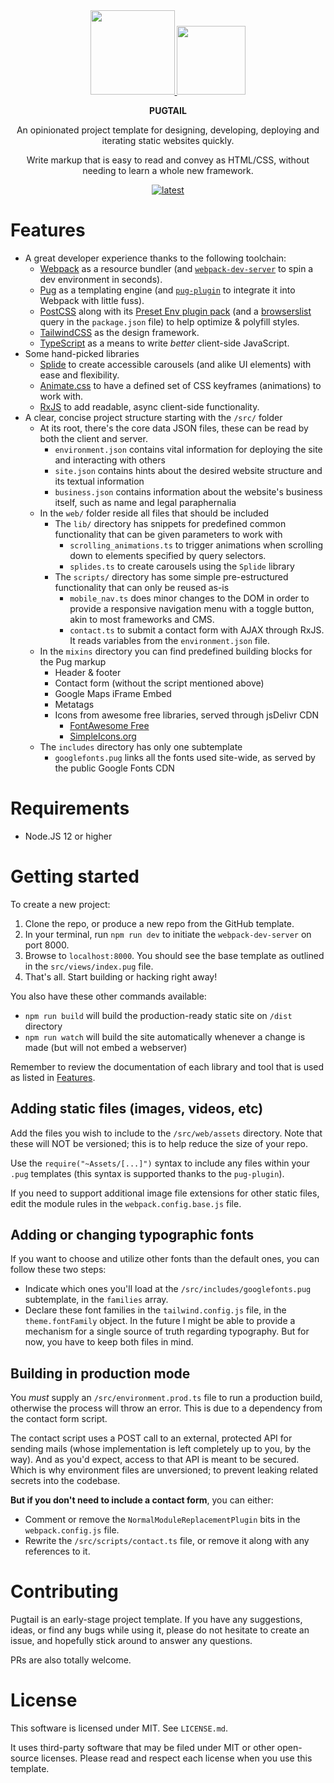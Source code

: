 <div align="center">
  <div>
    <a href="https://pugjs.org">
      <img src="https://cdn.rawgit.com/pugjs/pug-logo/eec436cee8fd9d1726d7839cbe99d1f694692c0c/SVG/pug-final-logo-_-colour-128.svg"
      height="135">
    </a>
    <a href="https://tailwindcss.com">
      <img src="https://tailwindcss.com/_next/static/media/tailwindcss-mark.79614a5f61617ba49a0891494521226b.svg"
      height="110">
    </a>
  </div>

  **PUGTAIL**

  An opinionated project template for designing, developing, deploying and iterating static websites quickly.

  Write markup that is easy to read and convey as HTML/CSS, without needing to learn a whole new framework.

  [![latest](https://img.shields.io/github/v/tag/bglamadrid/pugtail?label=latest)](https://github.com/bglamadrid/pugtail/tags)
</div>

# Features

- A great developer experience thanks to the following toolchain:
  - [Webpack](https://webpack.js.org) as a resource bundler (and [`webpack-dev-server`](https://github.com/webpack/webpack-dev-server) to spin a dev environment in seconds).
  - [Pug](https://pugjs.org) as a templating engine (and [`pug-plugin`](https://github.com/webdiscus/pug-plugin) to integrate it into Webpack with little fuss).
  - [PostCSS](https://postcss.org) along with its [Preset Env plugin pack](https://github.com/csstools/postcss-plugins/tree/main/plugin-packs/postcss-preset-env) (and a [browserslist](https://github.com/browserslist/browserslist) query in the `package.json` file) to help optimize & polyfill styles.
  - [TailwindCSS](https://tailwindcss.com) as the design framework.
  - [TypeScript](https://www.typescriptlang.org) as a means to write _better_ client-side JavaScript.
- Some hand-picked libraries
  - [Splide](https://splidejs.com) to create accessible carousels (and alike UI elements) with ease and flexibility.
  - [Animate.css](https://animate.style) to have a defined set of CSS keyframes (animations) to work with.
  - [RxJS](https://rxjs.dev) to add readable, async client-side functionality.
- A clear, concise project structure starting with the `/src/` folder
  - At its root, there's the core data JSON files, these can be read by both the client and server.
    - `environment.json` contains vital information for deploying the site and interacting with others
    - `site.json` contains hints about the desired website structure and its textual information
    - `business.json` contains information about the website's business itself, such as name and legal paraphernalia
  - In the `web/` folder reside all files that should be included
    - The `lib/` directory has snippets for predefined common functionality that can be given parameters to work with
      - `scrolling_animations.ts` to trigger animations when scrolling down to elements specified by query selectors.
      - `splides.ts` to create carousels using the `Splide` library
    - The `scripts/` directory has some simple pre-estructured functionality that can only be reused as-is
      - `mobile_nav.ts` does minor changes to the DOM in order to provide a responsive navigation menu with a toggle button, akin to most frameworks and CMS.
      - `contact.ts` to submit a contact form with AJAX through RxJS. It reads variables from the `environment.json` file.
  - In the `mixins` directory you can find predefined building blocks for the Pug markup
    - Header & footer
    - Contact form (without the script mentioned above)
    - Google Maps iFrame Embed
    - Metatags
    - Icons from awesome free libraries, served through jsDelivr CDN
      - [FontAwesome Free](https://fontawesome.com)
      - [SimpleIcons.org](https://simpleicons.org)
  - The `includes` directory has only one subtemplate
    - `googlefonts.pug` links all the fonts used site-wide, as served by the public Google Fonts CDN


# Requirements

- Node.JS 12 or higher


# Getting started

To create a new project:
1. Clone the repo, or produce a new repo from the GitHub template.
2. In your terminal, run `npm run dev` to initiate the `webpack-dev-server` on port 8000.
3. Browse to `localhost:8000`. You should see the base template as outlined in the `src/views/index.pug` file.
4. That's all. Start building or hacking right away!

You also have these other commands available:
- `npm run build` will build the production-ready static site on `/dist` directory
- `npm run watch` will build the site automatically whenever a change is made (but will not embed a webserver)

Remember to review the documentation of each library and tool that is used as listed in [Features](#Features).


## Adding static files (images, videos, etc)

Add the files you wish to include to the `/src/web/assets` directory. Note that these will NOT be versioned; this is to help reduce the size of your repo.

Use the `require("~Assets/[...]")` syntax to include any files within your `.pug` templates (this syntax is supported thanks to the `pug-plugin`).

If you need to support additional image file extensions for other static files, edit the module rules in the `webpack.config.base.js` file.


## Adding or changing typographic fonts

If you want to choose and utilize other fonts than the default ones, you can follow these two steps:
- Indicate which ones you'll load at the `/src/includes/googlefonts.pug` subtemplate, in the `families` array.
- Declare these font families in the `tailwind.config.js` file, in the `theme.fontFamily` object.
In the future I might be able to provide a mechanism for a single source of truth regarding typography. But for now, you have to keep both files in mind.


## Building in production mode

You _must_ supply an `/src/environment.prod.ts` file to run a production build, otherwise the process will throw an error. This is due to a dependency from the contact form script.

The contact script uses a POST call to an external, protected API for sending mails (whose implementation is left completely up to you, by the way). And as you'd expect, access to that API is meant to be secured. Which is why environment files are unversioned; to prevent leaking related secrets into the codebase.

**But if you don't need to include a contact form**, you can either:
- Comment or remove the `NormalModuleReplacementPlugin` bits in the `webpack.config.js` file.
- Rewrite the `/src/scripts/contact.ts` file, or remove it along with any references to it.


# Contributing

Pugtail is an early-stage project template. If you have any suggestions, ideas, or find any bugs while using it, please do not hesitate to create an issue, and hopefully stick around to answer any questions.

PRs are also totally welcome.


# License

This software is licensed under MIT. See `LICENSE.md`.

It uses third-party software that may be filed under MIT or other open-source licenses. Please read and respect each license when you use this template.
